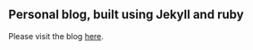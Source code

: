 ## Personal blog, built using Jekyll and ruby

  Please visit the blog [here](https://alexsnow348.github.io/).
